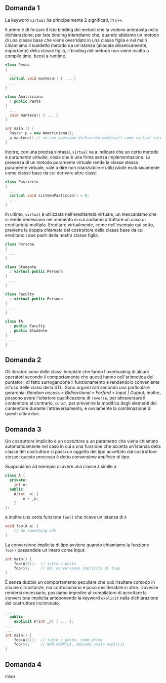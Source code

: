## Domanda 1
La keyword `virtual` ha principalmente 2 significati, in `C++`.

Il primo è di forzare il late binding dei metodi che la vedono anteposta nella dichiarazione; per late binding intendiamo che, quando abbiamo un metodo di una classe base che viene overridato in una classe figlia e nel main chiamiamo il suddetto metodo da un'istanza (allocata dinamicamente, importante) della classe figlia, il binding del metodo non viene risolto a compile time, bensì a runtime.
```cpp
class Pasta
{
  ...
  virtual void manteca() { ... }
  ...
}

class Amatriciana
  : public Pasta
{
  ...
  void manteca() { ... }
}

int main () {
  Pasta* p = new Amatriciana();
  p.manteca() // se non avessimo dichiarato manteca() come virtual avremmo errore
}
```
Inoltre, con una precisa sintassi, `virtual` va a indicare che un certo metodo è _puramente virtuale_, ossia che è una firma senza implementazione. La presenza di un metodo puramente virtuale rende la classe stessa puramente virtuale, vale a dire non istanziabile e utilizzabile esclusivamente come classe base da cui derivare altre classi.
```cpp
class Pasticcio
{
  ...
  virtual void sistemaPasticcio() = 0;
  ...
}
```
In ultimo, `virtual` è utilizzata nell'ereditarietà virtuale, un meccanismo che si rende necessario nel momento in cui andiamo a trattare un caso di ereditarietà multipla. Ereditare virtualmente, come nell'esempio qui sotto, previene la doppia chiamata del costruttore della classe base da cui ereditano i due padri della nostra classe figlia.
```cpp
class Persona
{
  ...
}

class Studente
  : virtual public Persona
{
  ...
}

class Faculty
  : virtual public Persona
{
  ...
}

class TA
  : public Faculty
  , public Studente 
{
  ...
}
```
## Domanda 2
Gli iteratori sono delle classi template che fanno l'overloading di alcuni operatori secondo il comportamento che questi hanno nell'aritmetica dei puntatori, di fatto surrogandone il funzionamento e rendendolo conveniente all'uso delle classi della STL. Sono organizzati secondo una particolare gerarchia: _Random access > Bidirectional > Forfard > Input | Output_; inoltre, possono avere l'ulteriore qualificazione di `reverse`, per attraversare il contenitore al contrario, `const`, per prevenire la modifica degli elementi del contenitore durante l'attraversamento, e ovviamente la combinazione di questi ultimi due.

## Domanda 3
Un costruttore implicito è un costuttore a un parametro che viene chiamato automaticamente nel caso in cui a una funzione che accetta un'istanza della classe del costruttore si passi un oggetto del tipo accettato dal costruttore stesso; questo processo è detto _conversione implicita di tipo_.

Supponiamo ad esempio di avere una classe `A` simile a
```cpp
class A {
  private:
    int n;
  public:
    A(int _n) {
        n = _n;
    }
};
```
e inoltre una certa funzione `foo()` che riceve un'istanza di `A`
```cpp
void foo(A a) {
    // do something idk
}
```
La conversione implicita di tipo avviene quando chiamiamo la funzione `foo()` passandole un intero come input:
```cpp
int main() {
    foo(A(5));  // tutto a posto
    foo(5);     // OK: conversione implicita di tipo
}
```
È senza dubbio un comportamento peculiare che può risultare comodo in alcune circostanze, ma confusionario e poco desiderabile in altre. Dovesse rendersi necessario, possiamo impedire al compilatore di accettare la conversione implicita anteponendo la keyword `explicit` nella dichiarazione del costruttore incriminato.
```cpp
...
  public:
    explicit A(int _n) { ... };
...
...
int main() {
    foo(A(5));  // tutto a posto, come prima
    foo(5);     // NON COMPILA, abbiamo usato explicit
}
```

## Domanda 4
miao